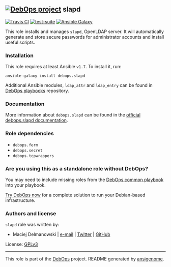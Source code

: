 ## [![DebOps project](http://debops.org/images/debops-small.png)](http://debops.org) slapd

[![Travis CI](http://img.shields.io/travis/debops/ansible-slapd.svg?style=flat)](http://travis-ci.org/debops/ansible-slapd) [![test-suite](http://img.shields.io/badge/test--suite-ansible--slapd-blue.svg?style=flat)](https://github.com/debops/test-suite/tree/master/ansible-slapd/)  [![Ansible Galaxy](http://img.shields.io/badge/galaxy-debops.slapd-660198.svg?style=flat)](https://galaxy.ansible.com/list#/roles/2243)


This role installs and manages `slapd`, OpenLDAP server. It will
automatically generate and store secure passwords for administrator
accounts and install useful scripts.

### Installation

This role requires at least Ansible `v1.7`. To install it, run:

    ansible-galaxy install debops.slapd

Additional Ansible modules, `ldap_attr` and `ldap_entry` can be found in
[DebOps playbooks](https://github.com/debops/debops-playbooks/) repository.

### Documentation

More information about `debops.slapd` can be found in the
[official debops.slapd documentation](http://docs.debops.org/en/latest/ansible/roles/debops.slapd.html).


### Role dependencies

- `debops.ferm`
- `debops.secret`
- `debops.tcpwrappers`

### Are you using this as a standalone role without DebOps?

You may need to include missing roles from the [DebOps common
playbook](https://github.com/debops/debops-playbooks/blob/master/playbooks/common.yml)
into your playbook.

[Try DebOps now](https://github.com/debops/debops) for a complete solution to run your Debian-based infrastructure.





### Authors and license

`slapd` role was written by:
- Maciej Delmanowski | [e-mail](mailto:drybjed@gmail.com) | [Twitter](https://twitter.com/drybjed) | [GitHub](https://github.com/drybjed)

License: [GPLv3](https://tldrlegal.com/license/gnu-general-public-license-v3-%28gpl-3%29)

***

This role is part of the [DebOps](http://debops.org/) project. README generated by [ansigenome](https://github.com/nickjj/ansigenome/).
